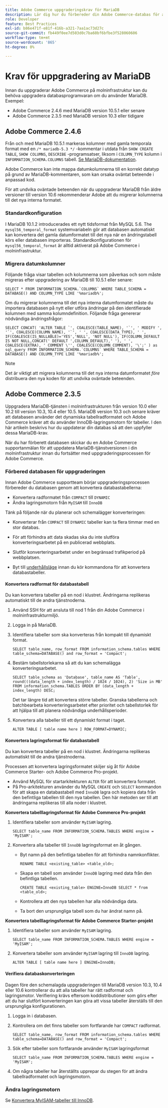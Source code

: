 ```yaml
---
title: Adobe Commerce uppgraderingskrav för MariaDB
description: Lär dig hur du förbereder din Adobe Commerce-databas för att uppgradera MariaDB från en tidigare version.
role: Developer
feature: Best Practices
exl-id: b86e471f-e81f-416b-a321-7aa1ac73d27c
source-git-commit: fb449f0ee7d503d0c7ba60bf6bfbe3f528060606
workflow-type: tm+mt
source-wordcount: '865'
ht-degree: 0%

---
```



# Krav för uppgradering av MariaDB

Innan du uppgraderar Adobe Commerce på molninfrastruktur kan du behöva uppgradera databasprogramvaran om du använder MariaDB. Exempel:

- Adobe Commerce 2.4.6 med MariaDB version 10.5.1 eller senare
- Adobe Commerce 2.3.5 med MariaDB version 10.3 eller tidigare

## Adobe Commerce 2.4.6

Från och med MariaDB 10.5.1 markeras kolumner med gamla temporala format med en `/* mariadb-5.3 */` -kommentar i utdata från `SHOW CREATE TABLE`, `SHOW COLUMNS`, `DESCRIBE` -programsatser, liksom i `COLUMN_TYPE` kolumn i `INFORMATION_SCHEMA.COLUMNS` tabell. [Se MariaDB-dokumentation](https://mariadb.com/kb/en/datetime/#internal-format).

Adobe Commerce kan inte mappa datumkolumnerna till en korrekt datatyp på grund av MariaDB-kommentaren, som kan orsaka oväntat beteende i anpassad kod.

För att undvika oväntade beteenden när du uppgraderar MariaDB från äldre versioner till version 10.6 rekommenderar Adobe att du migrerar kolumnerna till det nya interna formatet.

### Standardkonfiguration

I MariaDB 10.1.2 introducerades ett nytt tidsformat från MySQL 5.6. The `mysql56_temporal_format` systemvariabeln gör att databasen automatiskt kan konvertera det gamla datumformatet till det nya när en ändringstabell körs eller databasen importeras. Standardkonfigurationen för `mysql56_temporal_format` är alltid aktiverat på Adobe Commerce i molninfrastruktur.

### Migrera datumkolumner

Följande fråga visar tabellen och kolumnerna som påverkas och som måste migreras efter uppgradering av MariaDB till 10.5.1 eller senare:

```mysql
SELECT * FROM INFORMATION_SCHEMA.`COLUMNS` WHERE TABLE_SCHEMA = DATABASE() AND COLUMN_TYPE LIKE '%mariadb%';
```

Om du migrerar kolumnerna till det nya interna datumformatet måste du importera databasen på nytt eller utföra ändringar på den identifierade kolumnen med samma kolumndefinition. Följande fråga genererar nödvändiga ändringsfrågor:

```mysql
SELECT CONCAT( 'ALTER TABLE `', COALESCE(TABLE_NAME), '`', ' MODIFY ', '`', COALESCE(COLUMN_NAME), '`', ' ', COALESCE(DATA_TYPE), ' ', IF(COALESCE(IS_NULLABLE)='YES','NULL', 'NOT NULL'), IF(COLUMN_DEFAULT IS NOT NULL,CONCAT(' DEFAULT ',COLUMN_DEFAULT),' '), ' ', COALESCE(EXTRA), ' COMMENT \'', COALESCE(COLUMN_COMMENT), '\';' ) as sql_query FROM INFORMATION_SCHEMA.`COLUMNS` WHERE TABLE_SCHEMA = DATABASE() AND COLUMN_TYPE LIKE '%mariadb%';
```

>[!NOTE]
>
>Det är viktigt att migrera kolumnerna till det nya interna datumformatet _före_ distribuera den nya koden för att undvika oväntade beteenden.

## Adobe Commerce 2.3.5

Uppgradera MariaDB-tjänsten i molninfrastrukturen från version 10.0 eller 10.2 till version 10.3, 10.4 eller 10.5. MariaDB version 10.3 och senare kräver att databasen använder det dynamiska tabellradformatet och Adobe Commerce kräver att du använder InnoDB-lagringsmotorn för tabeller. I den här artikeln beskrivs hur du uppdaterar din databas så att den uppfyller dessa MariaDB-krav.

När du har förberett databasen skickar du en Adobe Commerce supportanmälan för att uppdatera MariaDB-tjänstversionen i din molninfrastruktur innan du fortsätter med uppgraderingsprocessen för Adobe Commerce.

### Förbered databasen för uppgraderingen

Innan Adobe Commerce supportteam börjar uppgraderingsprocessen förbereder du databasen genom att konvertera databastabellerna:

- Konvertera radformatet från `COMPACT` till `DYNAMIC`
- Ändra lagringsmotorn från `MyISAM` till `InnoDB`

Tänk på följande när du planerar och schemalägger konverteringen:

- Konverterar från `COMPACT` till `DYNAMIC` tabeller kan ta flera timmar med en stor databas.

- För att förhindra att data skadas ska du inte slutföra konverteringsarbetet på en publicerad webbplats.

- Slutför konverteringsarbetet under en begränsad trafikperiod på webbplatsen.

- Byt till [underhållsläge](../../../installation/tutorials/maintenance-mode.md) innan du kör kommandona för att konvertera databastabeller.

#### Konvertera radformat för databastabell

Du kan konvertera tabeller på en nod i klustret. Ändringarna replikeras automatiskt till de andra tjänstnoderna.

1. Använd SSH för att ansluta till nod 1 från din Adobe Commerce i molninfrastrukturmiljö.

1. Logga in på MariaDB.

1. Identifiera tabeller som ska konverteras från kompakt till dynamiskt format.

   ```mysql
   SELECT table_name, row_format FROM information_schema.tables WHERE table_schema=DATABASE() and row_format = 'Compact';
   ```

1. Bestäm tabellstorlekarna så att du kan schemalägga konverteringsarbetet.

   ```mysql
   SELECT table_schema as 'Database', table_name AS 'Table', round(((data_length + index_length) / 1024 / 1024), 2) 'Size in MB' FROM information_schema.TABLES ORDER BY (data_length + index_length) DESC;
   ```

   Det tar längre tid att konvertera större tabeller. Granska tabellerna och batchbearbeta konverteringsarbetet efter prioritet och tabellstorlek för att hjälpa till att planera nödvändiga underhållsperioder.

1. Konvertera alla tabeller till ett dynamiskt format i taget.

   ```mysql
   ALTER TABLE [ table name here ] ROW_FORMAT=DYNAMIC;
   ```

#### Konvertera lagringsformat för databastabell

Du kan konvertera tabeller på en nod i klustret. Ändringarna replikeras automatiskt till de andra tjänstnoderna.

Processen att konvertera lagringsformatet skiljer sig åt för Adobe Commerce Starter- och Adobe Commerce Pro-projekt.

- Använd MySQL för startarkitekturen `ALTER` för att konvertera formatet.
- På Pro-arkitekturen använder du MySQL `CREATE` och `SELECT` kommandon för att skapa en databastabell med `InnoDB` lagra och kopiera data från den befintliga tabellen till den nya tabellen. Den här metoden ser till att ändringarna replikeras till alla noder i klustret.

**Konvertera tabelllagringsformat för Adobe Commerce Pro-projekt**

1. Identifiera tabeller som använder `MyISAM` lagring.

   ```mysql
   SELECT table_name FROM INFORMATION_SCHEMA.TABLES WHERE engine = 'MyISAM';
   ```

1. Konvertera alla tabeller till `InnoDB` lagringsformat en åt gången.

   - Byt namn på den befintliga tabellen för att förhindra namnkonflikter.

     ```mysql
     RENAME TABLE <existing_table> <table_old>;
     ```

   - Skapa en tabell som använder `InnoDB` lagring med data från den befintliga tabellen.

     ```mysql
     CREATE TABLE <existing_table> ENGINE=InnoDB SELECT * from <table_old>;
     ```

   - Kontrollera att den nya tabellen har alla nödvändiga data.

   - Ta bort den ursprungliga tabell som du har ändrat namn på.


**Konvertera tabelllagringsformat för Adobe Commerce Starter-projekt**

1. Identifiera tabeller som använder `MyISAM` lagring.

   ```mysql
   SELECT table_name FROM INFORMATION_SCHEMA.TABLES WHERE engine = 'MyISAM';
   ```

1. Konvertera tabeller som använder `MyISAM` lagring till `InnoDB` lagring.

   ```mysql
   ALTER TABLE [ table name here ] ENGINE=InnoDB;
   ```

#### Verifiera databaskonverteringen

Dagen före den schemalagda uppgraderingen till MariaDB version 10.3, 10.4 eller 10.6 kontrollerar du att alla tabeller har rätt radformat och lagringsmotor. Verifiering krävs eftersom koddistributioner som görs efter att du har slutfört konverteringen kan göra att vissa tabeller återställs till den ursprungliga konfigurationen.

1. Logga in i databasen.

1. Kontrollera om det finns tabeller som fortfarande har `COMPACT` radformat.

   ```mysql
   SELECT table_name, row_format FROM information_schema.tables WHERE table_schema=DATABASE() and row_format = 'Compact';
   ```

1. Sök efter tabeller som fortfarande använder `MyISAM` lagringsformat

   ```mysql
   SELECT table_name FROM INFORMATION_SCHEMA.TABLES WHERE engine = 'MyISAM';
   ```

1. Om några tabeller har återställts upprepar du stegen för att ändra tabellradformatet och lagringsmotorn.

### Ändra lagringsmotorn

Se [Konvertera MyISAM-tabeller till InnoDB](../planning/database-on-cloud.md).
